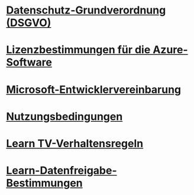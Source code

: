 
# [Datenschutz-Grundverordnung (DSGVO)](gdpr.md)
# [Lizenzbestimmungen für die Azure-Software](/legal/information-protection/software-license-terms)
# [Microsoft-Entwicklervereinbarung](MDSA.md)
# [Nutzungsbedingungen](/legal/termsofuse)
# [Learn TV-Verhaltensregeln](/legal/learntv/codeofconduct)
# [Learn-Datenfreigabe-Bestimmungen](/legal/learn/reporting/terms)

<!--## [Basque](software-license-terms-eu-es.md) -->
<!--## [Bulgarian](software-license-terms-bg-bg.md) -->
<!--## [Catalan ](software-license-terms-ca-es.md) -->
<!--## [Chinese - Simplified](software-license-terms-zh-tw.md) -->
<!--## [Chinese - Traditional](software-license-terms-zh-cn.md) -->
<!--## [Croatian](software-license-terms-hr-hr.md) -->
<!--## [Czech](software-license-terms-cs-cz.md) -->
<!--## [Danish](software-license-terms-da-dk.md) -->
<!--## [Dutch](software-license-terms-nl-nl.md) -->
<!--## [Estonian](software-license-terms-et-ee.md) -->
<!--## [Finnish](software-license-terms-fi-fi.md) -->
<!--## [French](software-license-terms-fr-fr.md) -->
<!--## [Galician](software-license-terms-gl-es.md) -->
<!--## [German](software-license-terms-de-de.md) -->
<!--## [Greek](software-license-terms-el-gr.md) -->
<!--## [Hindi](software-license-terms-hi-in.md) -->
<!--## [Hungarian](software-license-terms-hu-hu.md) -->
<!--## [Indonesian](software-license-terms-id-id.md) -->
<!--## [Italian](software-license-terms-it-it.md) -->
<!--## [Japanese](software-license-terms-ja-jp.md) -->
<!--## [Kazakh](software-license-terms-kk-kz.md) -->
<!--## [Korean](software-license-terms-ko-kr.md) -->
<!--## [Latvian](software-license-terms-lv-lv.md) -->
<!--## [Lithuanian](software-license-terms-lt-lt.md) -->
<!--## [Malay](software-license-terms-ms-my.md) -->
<!--## [Norwegian](software-license-terms-nb-no.md) -->
<!--## [Polish](software-license-terms-pl-pl.md) -->
<!--## [Portuguese - Brazil](software-license-terms-pt-br.md) -->
<!--## [Portuguese - Portugal](software-license-terms-pt-pt.md) -->
<!--## [Romanian](software-license-terms-ro-ro.md) -->
<!--## [Russian](software-license-terms-ru-ru.md) -->
<!--## [Serbian - Cyrillic](software-license-terms-cy-sr-sp.md) -->
<!--## [Serbian - Latin](software-license-terms-lt-sr-sp.md) -->
<!--## [Slovak](software-license-terms-sk-sk.md) -->
<!--## [Slovenian](software-license-terms-sl-si.md) -->
<!--## [Spanish](software-license-terms-es-es.md) -->
<!--## [Swedish](software-license-terms-sv-se.md) -->
<!--## [Thai](software-license-terms-th-th.md) -->
<!--## [Turkish](software-license-terms-tr-tr.md) -->
<!--## [Ukrainian](software-license-terms-uk-ua.md) -->
<!--## [Valencian](software-license-terms-val.md) -->
<!--## [Vietnamese](software-license-terms-vi-vn.md) -->
